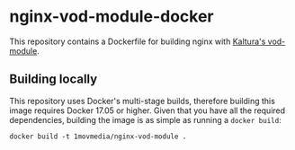 nginx-vod-module-docker
=======================

This repository contains a Dockerfile for building nginx with [Kaltura's
vod-module](https://github.com/kaltura/nginx-vod-module).

Building locally
----------------

This repository uses Docker's multi-stage builds, therefore building this image
requires Docker 17.05 or higher. Given that you have all the required
dependencies, building the image is as simple as running a ``docker build``:

```
docker build -t 1movmedia/nginx-vod-module .
```
